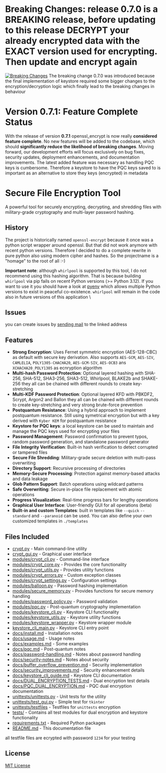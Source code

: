 # Breaking Changes: release 0.7.0 is a BREAKING release, before updating to this release DECRYPT your already encrypted data with the EXACT version used for encrypting. Then update and encrypt again
[![Breaking Changes](https://img.shields.io/badge/WARNING-BREAKING%20CHANGES-red)](https://gitlab.rm-rf.ch/world/openssl_encrypt) The breaking change 0.7.0 was introduced because the final implementation of keystore required some bigger changes to the encryption/decryption logic which finally lead to the breaking changes in behaviour
# Version 0.7.1: Feature Complete Status
  With the release of version **0.7.1** openssl_encrypt is now really **considered feature complete**. No new features will be added to the codebase, which should **significantly reduce the likelihood of breaking changes**. Moving forward, our development efforts will focus
  exclusively on bug fixes, security updates, deployment enhancements, and documentation improvements. The latest added feature was necessary as handling PQC keys is cumbersome. Therefore a keystore to have the PQC keys saved to is important as an alternative to store they keys (encrypted) in metadata
# Secure File Encryption Tool
A powerful tool for securely encrypting, decrypting, and shredding files with military-grade cryptography and multi-layer password hashing.
## History
The project is historically named `openssl-encrypt` because it once was a python script wrapper around openssl. But that did not work anymore with recent python versions.
Therefore I decided to do a complete rewrite in pure python also using modern cipher and hashes. So the projectname is a "homage" to the root of all :-)

**Important note**: although `whirlpool` is supported by this tool, I do not recommend using this hashing algorithm. That is because building `whirlpool` via pip fails on recent Python versions (>= Python 3.12). If you want to use it you should have a look at [pyenv](https://github.com/pyenv/pyenv) which allows multiple Python versions to exist in peaceful co-existence. `whirlpool` will remain in the code also in future versions of this application \
## Issues
you can create issues by [sending mail](mailto:issue+world-openssl-encrypt-2-issue-+gitlab@rm-rf.ch) to the linked address

## Features
- **Strong Encryption**: Uses Fernet symmetric encryption (AES-128-CBC) as default with secure key derivation. Also supports `AES-GCM`, `AES-SIV`, `CAMLELIA`, `POLY1305-CHACHA20`, `AES-GCM-SIV`, `AES-OCB3` ans `XCHACHA20_POLY1305` as ecnryption algorithm
- **Multi-hash Password Protection**: Optional layered hashing with SHA-256, SHA-512, SHA3-256, SHA3-512, Whirlpool, BLAKE2b and SHAKE-256 they all can be chained with different rounds to create key-stretching
- **Multi-KDF Password Protection**: Optional layered KFD with PBKDF2, Scrypt, Argon2 and Ballon they all can be chained with different rounds to create key-stretching and very strong brute-force prevention
- **Postquantum Resistance**: Using a hybrid approach to implement postquantum resistance. Still using symetrical encryption but with a key derived with `Kyber KEM` for postquantum resistance
- **Keystore for PQC keys**: a local keystore can be used to maintain and manage the PQC keys used for encrypting your files
- **Password Management**: Password confirmation to prevent typos, random password generation, and standalone password generator
- **File Integrity Verification**: Built-in hash verification to detect corrupted or tampered files
- **Secure File Shredding**: Military-grade secure deletion with multi-pass overwriting
- **Directory Support**: Recursive processing of directories
- **Memory-Secure Processing**: Protection against memory-based attacks and data leakage
- **Glob Pattern Support**: Batch operations using wildcard patterns
- **Safe Overwriting**: Secure in-place file replacement with atomic operations
- **Progress Visualization**: Real-time progress bars for lengthy operations
- **Graphical User Interface**: User-friendly GUI for all operations (beta)
- **Built-in and custom Templates**: built in templates like `--quick` `--standard` and `--paranoid` can be used. You can also define your own customized templates in `./templates`
## Files Included
- [crypt.py](https://gitlab.rm-rf.ch/world/openssl_encrypt/-/tree/main/openssl_encrypt/crypt.py) - Main command-line utility
- [crypt_gui.py](https://gitlab.rm-rf.ch/world/openssl_encrypt/-/tree/main/openssl_encrypt/crypt_gui.py) - Graphical user interface
- [modules/crypt_cli.py](https://gitlab.rm-rf.ch/world/openssl_encrypt/-/tree/main/openssl_encrypt/modules/crypt_cli.py) - Command-line interface
- [modules/crypt_core.py](https://gitlab.rm-rf.ch/world/openssl_encrypt/-/tree/main/openssl_encrypt/modules/crypt_core.py) - Provides the core functionality
- [modules/crypt_utils.py](https://gitlab.rm-rf.ch/world/openssl_encrypt/-/tree/main/openssl_encrypt/modules/crypt_utils.py) - Provides utility functions
- [modules/crypt_errors.py](https://gitlab.rm-rf.ch/world/openssl_encrypt/-/tree/main/openssl_encrypt/modules/crypt_errors.py) - Custom exception classes
- [modules/crypt_settings.py](https://gitlab.rm-rf.ch/world/openssl_encrypt/-/tree/main/openssl_encrypt/modules/crypt_settings.py) - Configuration settings
- [modules/balloon.py](https://gitlab.rm-rf.ch/world/openssl_encrypt/-/tree/main/openssl_encrypt/modules/balloon.py) - Password hashing implementation
- [modules/secure_memory.py](https://gitlab.rm-rf.ch/world/openssl_encrypt/-/tree/main/openssl_encrypt/modules/secure_memory.py) - Provides functions for secure memory handling
- [modules/password_policy.py](https://gitlab.rm-rf.ch/world/openssl_encrypt/-/tree/main/openssl_encrypt/modules/password_policy.py) - Password validation
- [modules/pqc.py](https://gitlab.rm-rf.ch/world/openssl_encrypt/-/tree/main/openssl_encrypt/modules/pqc.py) - Post-quantum cryptography implementation
- [modules/keystore_cli.py](https://gitlab.rm-rf.ch/world/openssl_encrypt/-/tree/main/openssl_encrypt/modules/keystore_cli.py) - Keystore CLI functionality
- [modules/keystore_utils.py](https://gitlab.rm-rf.ch/world/openssl_encrypt/-/tree/main/openssl_encrypt/modules/keystore_utils.py) - Keystore utility functions
- [modules/keystore_wrapper.py](https://gitlab.rm-rf.ch/world/openssl_encrypt/-/tree/main/openssl_encrypt/modules/keystore_wrapper.py) - Keystore wrapper module
- [keystore_cli_main.py](https://gitlab.rm-rf.ch/world/openssl_encrypt/-/tree/main/openssl_encrypt/keystore_cli_main.py) - Keystore CLI entry point
- [docs/install.md](https://gitlab.rm-rf.ch/world/openssl_encrypt/-/tree/main/openssl_encrypt/docs/install.md) - Installation notes
- [docs/usage.md](https://gitlab.rm-rf.ch/world/openssl_encrypt/-/tree/main/openssl_encrypt/docs/usage.md) - Usage notes
- [docs/examples.md](https://gitlab.rm-rf.ch/world/openssl_encrypt/-/tree/main/openssl_encrypt/docs/examples.md) - Some examples
- [docs/pqc.md](https://gitlab.rm-rf.ch/world/openssl_encrypt/-/tree/main/openssl_encrypt/docs/pqc.md) - Post-quantum notes
- [docs/password-handling.md](https://gitlab.rm-rf.ch/world/openssl_encrypt/-/tree/main/openssl_encrypt/docs/password-handling.md) - Notes about password handling
- [docs/security-notes.md](https://gitlab.rm-rf.ch/world/openssl_encrypt/-/tree/main/openssl_encrypt/docs/security-notes.md) - Notes about security
- [docs/buffer_overflow_prevention.md](https://gitlab.rm-rf.ch/world/openssl_encrypt/-/tree/main/openssl_encrypt/docs/buffer_overflow_prevention.md) - Security implementation
- [docs/security_improvements.md](https://gitlab.rm-rf.ch/world/openssl_encrypt/-/tree/main/openssl_encrypt/docs/security_improvements.md) - Security enhancement details
- [docs/keystore_cli_guide.md](https://gitlab.rm-rf.ch/world/openssl_encrypt/-/tree/main/openssl_encrypt/docs/keystore_cli_guide.md) - Keystore CLI documentation
- [docs/DUAL_ENCRYPTION_TESTS.md](https://gitlab.rm-rf.ch/world/openssl_encrypt/-/tree/main/openssl_encrypt/docs/DUAL_ENCRYPTION_TESTS.md) - Dual encryption test details
- [docs/PQC_DUAL_ENCRYPTION.md](https://gitlab.rm-rf.ch/world/openssl_encrypt/-/tree/main/openssl_encrypt/docs/PQC_DUAL_ENCRYPTION.md) - PQC dual encryption documentation
- [unittests/unittests.py](https://gitlab.rm-rf.ch/world/openssl_encrypt/-/tree/main/openssl_encrypt/unittests/unittests.py) - Unit tests for the utility
- [unittests/test_gui.py](https://gitlab.rm-rf.ch/world/openssl_encrypt/-/tree/main/openssl_encrypt/unittests/test_gui.py) - Simple test for `tkinter`
- [unittests/testfiles](https://gitlab.rm-rf.ch/world/openssl_encrypt/-/tree/main/openssl_encrypt/unittests/testfiles) - Testfiles for `unittests` encryption
- [tests/](https://gitlab.rm-rf.ch/world/openssl_encrypt/-/tree/main/tests) - Contains all test modules for dual encryption and keystore functionality
- [requirements.txt](https://gitlab.rm-rf.ch/world/openssl_encrypt/-/tree/main/openssl_encrypt/requirements.txt) - Required Python packages
- [README.md](https://gitlab.rm-rf.ch/world/openssl_encrypt/-/tree/main/openssl_encrypt/README.md) - This documentation file

all testfile files are ecrypted with password `1234` for your testing
## License

[MIT License](LICENSE)

